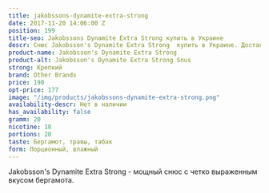 ```yaml
---
title: jakobssons-dynamite-extra-strong
date: 2017-11-20 14:06:00 Z
position: 199
title-seo: Jakobssons Dynamite Extra Strong купить в Украине
descr: Снюс Jakobsson's Dynamite Extra Strong  купить в Украине. Доставка новой почтой
product-name: Jakobsson's Dynamite Extra Strong
product-alt: Jakobsson's Dynamite Extra Strong Snus
strong: Крепкий
brand: Other Brands
price: 190
opt-price: 177
image: "/img/products/jakobssons-dynamite-extra-strong.png"
availability-descr: Нет в наличии
has_availability: false
gramm: 20
nicotine: 18
portions: 20
taste: Бергамот, травы, табак
form: Порционный, влажный
---
```


Jakobsson's Dynamite Extra Strong - мощный снюс с четко выраженным вкусом бергамота.